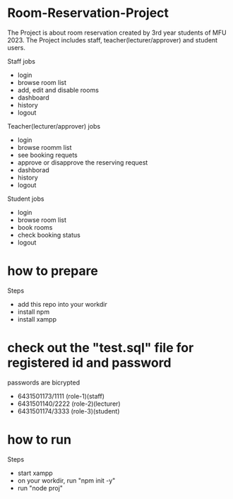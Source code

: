 # Room-Reservation-Project
The Project is about room reservation created by 3rd year students of MFU 2023.
The Project includes staff, teacher(lecturer/approver) and student users.

Staff jobs
- login
- browse room list
- add, edit and disable rooms
- dashboard
- history
- logout

Teacher(lecturer/approver) jobs
- login
- browse roomm list
- see booking requets
- approve or disapprove the reserving request
- dashborad
- history
- logout

Student jobs
- login
- browse room list
- book rooms
- check booking status
- logout

# how to prepare
Steps
- add this repo into your workdir
- install npm
- install xampp

# check out the "test.sql" file for registered id and password
passwords are bicrypted 
- 6431501173/1111 (role-1)(staff)
- 6431501140/2222 (role-2)(lecturer)
- 6431501174/3333 (role-3)(student)

# how to run
Steps
- start xampp
- on your workdir, run "npm init -y"
- run "node proj"


